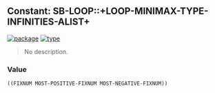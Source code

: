 ## Constant: SB-LOOP::+LOOP-MINIMAX-TYPE-INFINITIES-ALIST+
[![package](https://img.shields.io/badge/Package-SB--LOOP-5f9ea0.svg?style=social&colorA=999999)](../) [![type](https://img.shields.io/badge/Type-Constant-5f9ea0.svg?style=social&colorA=999999)](../#constant) 

> No description.

### Value
```
((FIXNUM MOST-POSITIVE-FIXNUM MOST-NEGATIVE-FIXNUM))
```
